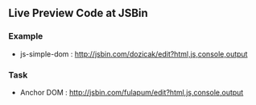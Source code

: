 ## Live Preview Code at JSBin

### Example

- js-simple-dom : http://jsbin.com/dozicak/edit?html,js,console,output

### Task

- Anchor DOM : http://jsbin.com/fulapum/edit?html,js,console,output
